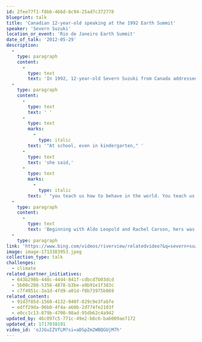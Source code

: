 ```yaml
---
id: 2fee77f1-f8b6-466d-8c94-25ad7c372778
blueprint: talk
title: 'Canadian 12-year-old speaking at the 1992 Earth Summit'
speaker: 'Severn Suzuki'
location_or_event: 'Rio de Janeiro Earth Summit'
date_of_talk: '2012-05-29'
description:
  -
    type: paragraph
    content:
      -
        type: text
        text: 'In 1992, 12-year-old Severn Suzuki from Canada addressed the plenary session of the Earth Summit.'
  -
    type: paragraph
    content:
      -
        type: text
        text: ' '
      -
        type: text
        marks:
          -
            type: italic
        text: '"At school, even in kindergarten," '
      -
        type: text
        text: 'she said,'
      -
        type: text
        marks:
          -
            type: italic
        text: ' "you teach us how to behave in the world. You teach us not to fight with others, to work things out, to respect other, to clean up our mess, not to hurt other creatures, to share  --  not to be greedy. Then why do you go out and do the things you tell us not to do?" '
  -
    type: paragraph
    content:
      -
        type: text
        text: 'Beginning with Aldo Leopold and Rachel Carson, hers was yet another reminder that the work humanity needs to do is less about practical solutions, more about what kind of people we really are.'
  -
    type: paragraph
link: 'https://www.bing.com/videos/riverview/relatedvideo?&q=severn+suzuki+speech+1992&qpvt=severn+suzuki+speech+1992&mid=AAFE8360308B17B2B4D2AAFE8360308B17B2B4D2&&FORM=VRDGAR'
image: image-1713383953.jpeg
collection_type: talk
challenges:
  - climate
related_partner_initiatives:
  - 643b298b-448c-44d4-841f-cdbcd7b03dcd
  - 5b08c208-5356-4878-b3be-a9b91e1f383c
  - c7f4951c-3a1d-4fd9-a01d-f0b73975b069
related_content:
  - 91d3f85d-1560-4132-940f-029c9e3fabfe
  - edff29da-96b0-4f4a-a60b-2d774fe2103f
  - e0cc1c13-879b-4700-98ad-95db62c4a942
updated_by: 46c097c5-771c-49e2-b8c6-ba6009ae7172
updated_at: 1717038191
video_id: 'oJJGuIZVfLM?si=aDSpZm2WBQGUjM7h'
---
```

